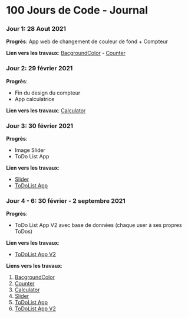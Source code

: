 # 100 Jours de Code - Journal

### Jour 1: 28 Aout 2021

**Progrès**: App web de changement de couleur de fond + Compteur
 

**Lien vers les travaux**: [BacgroundColor](https://antho91300.github.io/100-days-of-code/projects/bg-color-app/bg-color-app.html) - [Counter](https://antho91300.github.io/100-days-of-code/projects/counter-app/counter-app.html) 

### Jour 2: 29 février 2021

**Progrès**: 
- Fin du design du compteur 
- App calculatrice

**Lien vers les travaux**: [Calculator](https://antho91300.github.io/100-days-of-code/projects/calculator/calculator.html)

### Jour 3: 30 février 2021

**Progrès**: 
- Image Slider
- ToDo List App

**Lien vers les travaux**: 
- [Slider](https://antho91300.github.io/100-days-of-code/projects/img-slider/img-slider.html)
- [ToDoList App](https://antho91300.github.io/100-days-of-code/projects/todo-app/todo-app.html)

### Jour 4 - 6: 30 février - 2 septembre 2021

**Progrès**: 
- ToDo List App V2 avec base de données (chaque user à ses propres ToDos)

**Lien vers les travaux**: 
- [ToDoList App V2](https://antho91300.github.io/100-days-of-code/projects/todo-app-V2/todo-app.html)


**Liens vers les travaux**:
1. [BacgroundColor](https://antho91300.github.io/100-days-of-code/projects/bg-color-app/bg-color-app.html) 
2. [Counter](https://antho91300.github.io/100-days-of-code/projects/counter-app/counter-app.html) 
3. [Calculator](https://antho91300.github.io/100-days-of-code/projects/calculator/calculator.html) 
4. [Slider](https://antho91300.github.io/100-days-of-code/projects/img-slider/img-slider.html)
5. [ToDoList App](https://antho91300.github.io/100-days-of-code/projects/todo-app/todo-app.html)
6. [ToDoList App V2](https://antho91300.github.io/100-days-of-code/projects/todo-app-V2/todo-app.html)